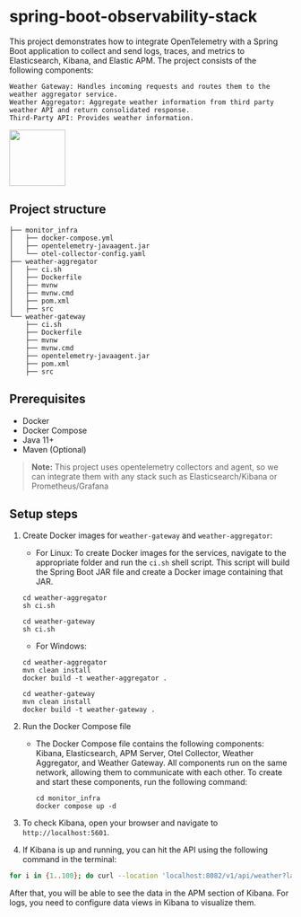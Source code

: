 # spring-boot-observability-stack

This project demonstrates how to integrate OpenTelemetry with a Spring Boot application to collect and send logs, traces, and metrics to Elasticsearch, Kibana, and Elastic APM. 
The project consists of the following components:


    Weather Gateway: Handles incoming requests and routes them to the weather aggregator service.
    Weather Aggregator: Aggregate weather information from third party weather API and return consolidated response.
    Third-Party API: Provides weather information.
    
<a href="https://github.com/sats17/spring-boot-microservice-starter-monitor">
<img align="left" height="100px" src="https://github.com/sats17/spring-boot-microservice-starter-monitor/blob/main/files/app-info.png">
</a>


<br clear="left"/>


## Project structure 

```
├── monitor_infra
│   ├── docker-compose.yml
│   ├── opentelemetry-javaagent.jar
│   └── otel-collector-config.yaml
├── weather-aggregator
│   ├── ci.sh
│   ├── Dockerfile
│   ├── mvnw
│   ├── mvnw.cmd
│   ├── pom.xml
│   ├── src
└── weather-gateway
    ├── ci.sh
    ├── Dockerfile
    ├── mvnw
    ├── mvnw.cmd
    ├── opentelemetry-javaagent.jar
    ├── pom.xml
    ├── src

```

## Prerequisites
- Docker
- Docker Compose
- Java 11+
- Maven (Optional)

> **Note:** This project uses opentelemetry collectors and agent, so we can integrate them with any stack such as Elasticsearch/Kibana or Prometheus/Grafana 

## Setup steps
1. Create Docker images for `weather-gateway` and `weather-aggregator`:
   - For Linux: To create Docker images for the services, navigate to the appropriate folder and run the `ci.sh` shell script.
     This script will build the Spring Boot JAR file and create a Docker image containing that JAR.
    ```
    cd weather-aggregator
    sh ci.sh
    ```
    ```
    cd weather-gateway
    sh ci.sh
    ```
   - For Windows:
     
    ```
    cd weather-aggregator
    mvn clean install
    docker build -t weather-aggregator .
    ```
    ```
    cd weather-gateway
    mvn clean install
    docker build -t weather-gateway .
    ```
2. Run the Docker Compose file
   - The Docker Compose file contains the following components: Kibana, Elasticsearch, APM Server, Otel Collector, Weather Aggregator, and Weather Gateway. 
     All components run on the same network, allowing them to communicate with each other.
     To create and start these components, run the following command:
     ```
     cd monitor_infra
     docker compose up -d
     ```
3. To check Kibana, open your browser and navigate to `http://localhost:5601`.
4. If Kibana is up and running, you can hit the API using the following command in the terminal:

```bash
for i in {1..100}; do curl --location 'localhost:8082/v1/api/weather?lat=52.52&lon=13.41'; done
```
After that, you will be able to see the data in the APM section of Kibana. 
For logs, you need to configure data views in Kibana to visualize them.

